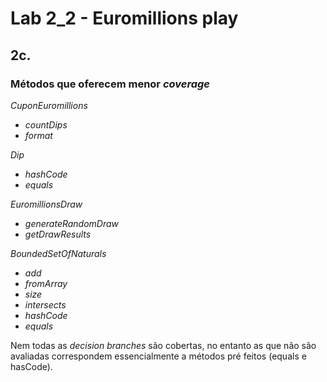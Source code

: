 # Lab 2_2 - Euromillions play

## 2c. 

### Métodos que oferecem menor *coverage*

*CuponEuromillions* 
- *countDips* 
- *format*

*Dip* 
- *hashCode* 
- *equals*

*EuromillionsDraw* 
- *generateRandomDraw* 
- *getDrawResults*

*BoundedSetOfNaturals*
- *add*
- *fromArray*
- *size*
- *intersects*
- *hashCode* 
- *equals*

Nem todas as *decision branches* são cobertas, no entanto as que não são avaliadas correspondem essencialmente a métodos pré feitos (equals e hasCode).